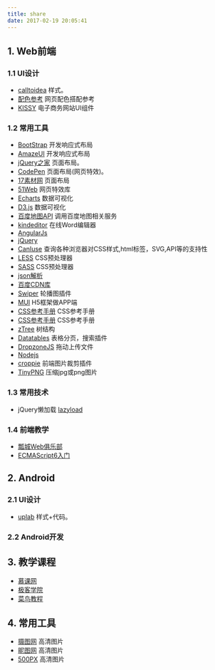 ```yaml
---
title: share
date: 2017-02-19 20:05:41
---
```


## 1. Web前端

### 1.1 UI设计

- [calltoidea](http://www.calltoidea.com/) 样式。
- [配色参考](http://www.colorhunt.co/) 网页配色搭配参考
- [KISSY](http://docs.kissyui.com/) 电子商务网站UI组件

### 1.2 常用工具

- [BootStrap](http://www.bootcss.com/) 开发响应式布局
- [AmazeUI](http://amazeui.org/) 开发响应式布局
- [jQuery之家](http://www.htmleaf.com/) 页面布局。
- [CodePen](https://codepen.io/) 页面布局(网页特效)。
- [17素材网](http://www.17sucai.com/) 页面布局
- [51Web](http://www.5iweb.com.cn/) 网页特效库
- [Echarts](http://echarts.baidu.com/index.html) 数据可视化
- [D3.js](https://d3js.org/) 数据可视化
- [百度地图API](http://lbsyun.baidu.com/index.php) 调用百度地图相关服务
- [kindeditor](http://kindeditor.net/demo.php) 在线Word编辑器
- [AngularJs](http://www.ngnice.com/)
- [jQuery](http://jquery.com/)
- [CanIuse](http://caniuse.com/) 查询各种浏览器对CSS样式,html标签，SVG,API等的支持性
- [LESS](http://lesscss.cn/) CSS预处理器
- [SASS](https://www.sass.hk/) CSS预处理器
- [json解析](http://www.json.cn/)
- [百度CDN库](http://cdn.code.baidu.com/)
- [Swiper](http://www.swiper.com.cn/) 轮播图插件
- [MUI](http://dev.dcloud.net.cn/mui/) H5框架做APP端
- [CSS参考手册](http://css.doyoe.com/) CSS参考手册
- [CSS参考手册](https://developer.mozilla.org/zh-CN/docs/Web/CSS/Reference) CSS参考手册
- [zTree](http://www.jyvtc.com/dzb/uiFramework/js/zTree-v3.2/api/API_cn.html) 树结构
- [Datatables](http://www.datatables.club/) 表格分页，搜索插件
- [DropzoneJS](http://www.dropzonejs.com/) 拖动上传文件
- [Nodejs](https://nodejs.org/zh-cn/)
- [croppie](http://www.croppic.net/) 前端图片裁剪插件
- [TinyPNG](https://tinypng.com/) 压缩jpg或png图片

### 1.3 常用技术

- jQuery懒加载 [lazyload](http://appelsiini.net/projects/lazyload/)

### 1.4 前端教学

- [瓢城Web俱乐部](http://www.ycku.com/)
- [ECMAScript6入门](http://es6.ruanyifeng.com/)

## 2. Android

### 2.1 UI设计

- [uplab](https://material.uplabs.com/) 样式+代码。

### 2.2 Android开发

## 3. 教学课程

- [慕课网](http://www.imooc.com/)
- [极客学院](http://www.jikexueyuan.com/)
- [菜鸟教程](http://www.runoob.com/)

## 4. 常用工具

- [摄图网](http://www.699pic.com) 高清图片
- [昵图网](http://www.nipic.com) 高清图片
- [500PX](http://www.500px.com) 高清图片